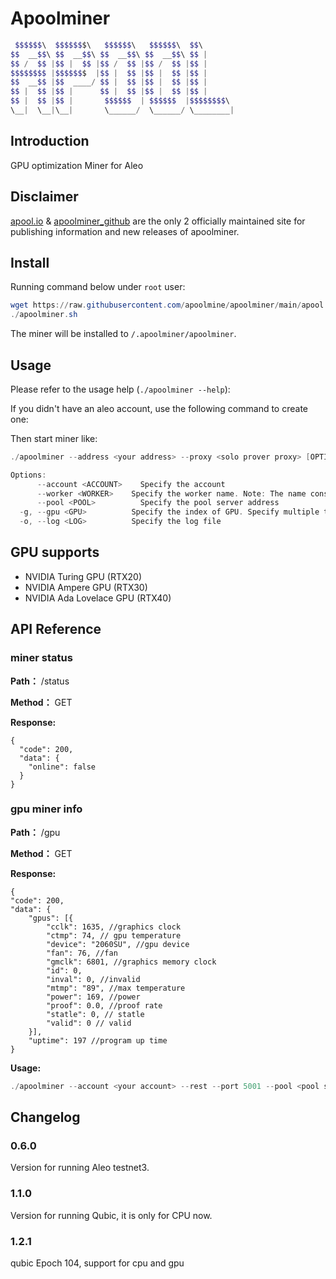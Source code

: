 # Apoolminer

```powershell
 $$$$$$\  $$$$$$$\   $$$$$$\   $$$$$$\  $$\       
$$  __$$\ $$  __$$\ $$  __$$\ $$  __$$\ $$ |      
$$ /  $$ |$$ |  $$ |$$ /  $$ |$$ /  $$ |$$ |      
$$$$$$$$ |$$$$$$$  |$$ |  $$ |$$ |  $$ |$$ |      
$$  __$$ |$$  ____/ $$ |  $$ |$$ |  $$ |$$ |      
$$ |  $$ |$$ |      $$ |  $$ |$$ |  $$ |$$ |      
$$ |  $$ |$$ |       $$$$$$  | $$$$$$  |$$$$$$$$\ 
\__|  \__|\__|       \______/  \______/ \________|
```

## Introduction

GPU optimization Miner for Aleo

## Disclaimer

[apool.io](https://www.apool.io/) & [apoolminer_github](https://github.com/apool-io/apoolminer) are the only 2 officially maintained site for publishing information and new releases of apoolminer.

## Install

Running command below under `root` user:

```powershell
wget https://raw.githubusercontent.com/apoolmine/apoolminer/main/apool.sh && chmod +x apoolminer.sh
./apoolminer.sh
```

The miner will be installed to `/.apoolminer/apoolminer`.

## Usage

Please refer to the usage help (`./apoolminer --help`):

If you didn't have an aleo account, use the following command to create one:

Then start miner like:

```powershell
./apoolminer --address <your address> --proxy <solo prover proxy> [OPTIONS] 
```

```powershell
Options:
      --account <ACCOUNT>    Specify the account
      --worker <WORKER>    Specify the worker name. Note: The name consists of numbers and letters and cannot exceed 15 characters in length
      --pool <POOL>          Specify the pool server address
  -g, --gpu <GPU>          Specify the index of GPU. Specify multiple times to use multiple GPUs, example: -g 0 -g 1 -g 2. Note: Use all gpus if not specify.
  -o, --log <LOG>          Specify the log file
```

## GPU supports

- NVIDIA Turing GPU (RTX20)
- NVIDIA Ampere GPU (RTX30)
- NVIDIA Ada Lovelace GPU (RTX40)

## API Reference

### miner status 

**Path：** /status

**Method：** GET

**Response:**

```
{
  "code": 200,
  "data": {
    "online": false
  }
}
```

### gpu miner info 

**Path：** /gpu

**Method：** GET

**Response:**

```
{
"code": 200,
"data": {
    "gpus": [{
        "cclk": 1635, //graphics clock
        "ctmp": 74, // gpu temperature
        "device": "2060SU", //gpu device 
        "fan": 76, //fan
        "gmclk": 6801, //graphics memory clock
        "id": 0,
        "inval": 0, //invalid
        "mtmp": "89", //max temperature
        "power": 169, //power
        "proof": 0.0, //proof rate
        "statle": 0, // statle
        "valid": 0 // valid
    }],
    "uptime": 197 //program up time 
}
```

**Usage:**

```powershell
./apoolminer --account <your account> --rest --port 5001 --pool <pool server address> [OPTIONS]    
```

## Changelog
### 0.6.0
Version for running Aleo testnet3.  
### 1.1.0
Version for running Qubic, it is only for CPU now.
### 1.2.1
qubic Epoch 104, support for cpu and gpu
